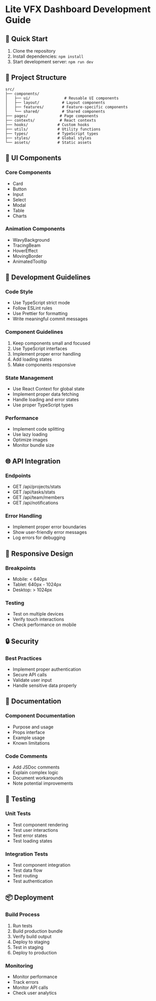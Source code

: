 # Lite VFX Dashboard Development Guide

## 🚀 Quick Start

1. Clone the repository
2. Install dependencies: `npm install`
3. Start development server: `npm run dev`

## 📁 Project Structure

```
src/
├── components/
│   ├── ui/               # Reusable UI components
│   ├── layout/          # Layout components
│   ├── features/        # Feature-specific components
│   └── shared/          # Shared components
├── pages/              # Page components
├── contexts/           # React contexts
├── hooks/             # Custom hooks
├── utils/             # Utility functions
├── types/             # TypeScript types
├── styles/            # Global styles
└── assets/            # Static assets
```

## 🎨 UI Components

### Core Components
- Card
- Button
- Input
- Select
- Modal
- Table
- Charts

### Animation Components
- WavyBackground
- TracingBeam
- HoverEffect
- MovingBorder
- AnimatedTooltip

## 🔧 Development Guidelines

### Code Style
- Use TypeScript strict mode
- Follow ESLint rules
- Use Prettier for formatting
- Write meaningful commit messages

### Component Guidelines
1. Keep components small and focused
2. Use TypeScript interfaces
3. Implement proper error handling
4. Add loading states
5. Make components responsive

### State Management
- Use React Context for global state
- Implement proper data fetching
- Handle loading and error states
- Use proper TypeScript types

### Performance
- Implement code splitting
- Use lazy loading
- Optimize images
- Monitor bundle size

## 🌐 API Integration

### Endpoints
- GET /api/projects/stats
- GET /api/tasks/stats
- GET /api/team/members
- GET /api/notifications

### Error Handling
- Implement proper error boundaries
- Show user-friendly error messages
- Log errors for debugging

## 📱 Responsive Design

### Breakpoints
- Mobile: < 640px
- Tablet: 640px - 1024px
- Desktop: > 1024px

### Testing
- Test on multiple devices
- Verify touch interactions
- Check performance on mobile

## 🔒 Security

### Best Practices
- Implement proper authentication
- Secure API calls
- Validate user input
- Handle sensitive data properly

## 📝 Documentation

### Component Documentation
- Purpose and usage
- Props interface
- Example usage
- Known limitations

### Code Comments
- Add JSDoc comments
- Explain complex logic
- Document workarounds
- Note potential improvements

## 🧪 Testing

### Unit Tests
- Test component rendering
- Test user interactions
- Test error states
- Test loading states

### Integration Tests
- Test component integration
- Test data flow
- Test routing
- Test authentication

## 📦 Deployment

### Build Process
1. Run tests
2. Build production bundle
3. Verify build output
4. Deploy to staging
5. Test in staging
6. Deploy to production

### Monitoring
- Monitor performance
- Track errors
- Monitor API calls
- Check user analytics
